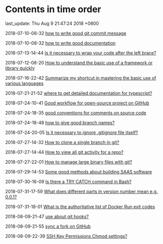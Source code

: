 # Contents in time order

last_update: Thu Aug 9 21:47:24 2018 +0800

 2018-07-10-08-32   [how to write good git commit message](git.md)

 2018-07-10-08-32	[how to write good documentation ](details.md)

 2018-07-13-14-44	[Is it necessary to wrap your code after the left brace?](details.md)

 2018-07-12-08-20	[How to understand the basic use of a framework or library quickly](details.md)

 2018-07-16-22-42	[Summarize my shortcut in mastering the basic use of various languages](details.md)

 2018-07-21-21-52	[where to get detailed documentation for typescript?](typescript.md)

 2018-07-24-10-41	[Good workflow for open-source project on GitHub](git.md)

 2018-07-24-18-35	[good conventions for comments on source code](details.md)

 2018-07-24-18-48	[how to give good branch names?](git.md)

 2018-07-24-20-05	[Is it necessary to ignore .gitignore file itself?](git.md)

 2018-07-27-14-32	[How to clone a single branch in git?](git.md)

 2018-07-27-14-44	[How to view all git activity for a repo?](git.md)

 2018-07-27-22-01	[How to manage large binary files with git?](git.md)

 2018-07-29-14-53	[Some good methods about building SAAS software](software.md)

 2018-07-30-16-09	[Is there a TRY CATCH command in Bash?](linux.md)

 2018-07-31-17-59	[What does different parts in version number mean e.g. 0.0.1?](details.md)

 2018-07-31-18-01	[What is the authoritative list of Docker Run exit codes](virtualization.md)

 2018-08-09-21-47	[use about git hooks?](git.md)

 2018-08-09-21-55	[sync a fork on GitHub](git.md)

 2018-08-09-22-39	[SSH Key Permissions Chmod settings?](linux.md)

